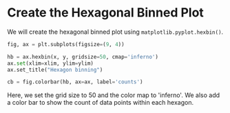 # Create the Hexagonal Binned Plot

We will create the hexagonal binned plot using `matplotlib.pyplot.hexbin()`.

```python
fig, ax = plt.subplots(figsize=(9, 4))

hb = ax.hexbin(x, y, gridsize=50, cmap='inferno')
ax.set(xlim=xlim, ylim=ylim)
ax.set_title("Hexagon binning")

cb = fig.colorbar(hb, ax=ax, label='counts')
```

Here, we set the grid size to 50 and the color map to 'inferno'. We also add a color bar to show the count of data points within each hexagon.
